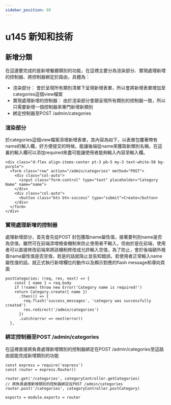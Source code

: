 ```yaml
---
sidebar_position: 69
---
```


# u145 新知和技術

## 新增分類 
在這邊要完成的是新增餐廳類別的功能，在這裡主要分為渲染部分、實現處理新增的控制器、將控制器綁定於路由，具體為：
  - 渲染部分： 會於呈現所有類別清單下呈現新增表單，所以會將新增表單增加至categories這個view檔案
  - 實現處理新增的控制器： 由於渲染部分會跟呈現所有類別的控制器一致，所以只需要新增一個控制器來專門新增新類別
  - 綁定控制器至POST /admin/categories


### 渲染部分

於categories這個view檔案添增新增表單，其內容為如下，以表單包覆著帶有name的輸入欄，好方便提交的時候，能讓後端從name來獲取新類別名稱，在這裏的輸入欄可以添加required來盡可能讓使用者能夠輸入內容至輸入欄。
```
<div class="d-flex align-items-center pt-3 pb-5 my-3 text-white-50 bg-purple">
  <form class="row" action="/admin/categories" method="POST">
    <div class="col-auto">
      <input class="form-control" type="text" placeholder="Category Name" name="name">
    </div>
    <div class="col-auto">
      <button class="btn btn-success" type="submit">Create</button>
    </div>
  </form>
</div>
```
### 實現處理新增的控制器
處理新增部分，首先會先從POST 封包獲取name屬性值，接著要判別name是否為空值，雖然可在前端添增檢查機制來防止使用者不輸入，但由於是在前端，使用者可以直接修改前端來將該機制修改成允許輸入空值，為了防止，會於後端額外檢查name屬性值是否空值，若是的話就阻止並告知錯誤。若使用者正常輸入name屬性值的話，就正式執行新增欄位的動作以及顯示對應的flash message和導向頁面
```
postCategories: (req, res, next) => {
    const { name } = req.body
    if (!name) throw new Error('Category name is required!')
    return Category.create({ name })
      .then(() => {
        req.flash('success_messages', 'category was successfully created')
        res.redirect('/admin/categories')
      })
      .catch(error => next(error))
  },
```

### 綁定控制器至POST /admin/categories
在這裡直接將負責處理新增類別的控制器綁定在POST /admin/categories至這路由就能完成新增類別的功能
```
const express = require('express')
const router = express.Router()

router.get('/categories', categoryController.getCategories)
// 將負責處理新增類別的控制器綁定在POST /admin/categories
router.post('/categories', categoryController.postCategory)

exports = module.exports = router
```